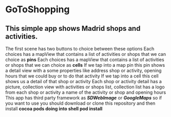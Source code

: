 #  GoToShopping

## This simple app shows Madrid shops and activities.

The first scene has two buttons to choice between these options
Each choices has a mapView that contains a list of activities or shops that we can choice as  **pins**
Each choices has a mapView that contains a list of activities or shops that we can choice as  **cells**
If we tap into a map pin this pin shows a detail view with a some properties like address shop or activity, opening hours that we could buy or to do that activity
If we tap into a cell this cell shows us a detail of that shop or activity
Each shop or activity detail has a picture, collection view with activities or shops list, collection list has a logo from each shop or activity a name of the activity or shop and opening hours
This app has third party framework as ***SDWebImage*** or  ***GoogleMaps***
so if you want to use you should download or clone this repository and then install **cocoa pods doing into shell pod install**



